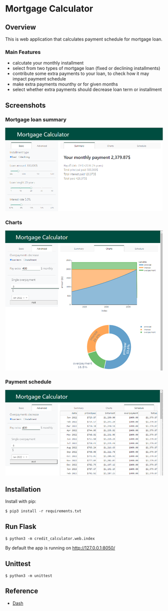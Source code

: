 # Mortgage Calculator

## Overview
This is web application that calculates payment schedule for mortgage loan.
### Main Features
- calcutate your monthly installment
- select from two types of mortgage loan (fixed or declining installments)
- contribute some extra payments to your loan, to check how it may impact payment schedule
- make extra payments mounthy or for given months
- select whether extra payments should decrease loan term or installment
## Screenshots
### Mortgage loan summary
![alt text](screenshots/summary.png)
### Charts
![alt text](screenshots/charts.png)
### Payment schedule
![alt text](screenshots/schedule.png)
## Installation
Install with pip:

```
$ pip3 install -r requirements.txt
```
## Run Flask
```
$ python3 -m credit_calculator.web.index
```
By default the app is running on http://127.0.0.1:8050/
## Unittest
```
$ python3 -m unittest
```
## Reference
- [Dash](https://dash.plotly.com/)
